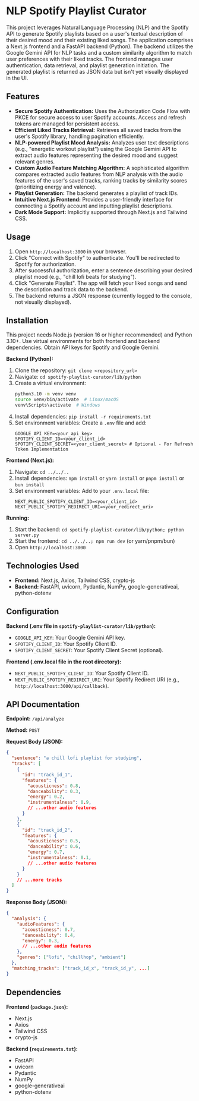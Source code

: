 # NLP Spotify Playlist Curator

This project leverages Natural Language Processing (NLP) and the Spotify API to generate Spotify playlists based on a user's textual description of their desired mood and their existing liked songs. The application comprises a Next.js frontend and a FastAPI backend (Python). The backend utilizes the Google Gemini API for NLP tasks and a custom similarity algorithm to match user preferences with their liked tracks.  The frontend manages user authentication, data retrieval, and playlist generation initiation. The generated playlist is returned as JSON data but isn't yet visually displayed in the UI.


## Features

* **Secure Spotify Authentication:** Uses the Authorization Code Flow with PKCE for secure access to user Spotify accounts.  Access and refresh tokens are managed for persistent access.
* **Efficient Liked Tracks Retrieval:** Retrieves all saved tracks from the user's Spotify library, handling pagination efficiently.
* **NLP-powered Playlist Mood Analysis:** Analyzes user text descriptions (e.g., "energetic workout playlist") using the Google Gemini API to extract audio features representing the desired mood and suggest relevant genres.
* **Custom Audio Feature Matching Algorithm:** A sophisticated algorithm compares extracted audio features from NLP analysis with the audio features of the user's saved tracks, ranking tracks by similarity scores (prioritizing energy and valence).
* **Playlist Generation:** The backend generates a playlist of track IDs.
* **Intuitive Next.js Frontend:** Provides a user-friendly interface for connecting a Spotify account and inputting playlist descriptions.
* **Dark Mode Support:** Implicitly supported through Next.js and Tailwind CSS.



## Usage

1.  Open `http://localhost:3000` in your browser.
2.  Click "Connect with Spotify" to authenticate. You'll be redirected to Spotify for authorization.
3.  After successful authorization, enter a sentence describing your desired playlist mood (e.g., "chill lofi beats for studying").
4.  Click "Generate Playlist". The app will fetch your liked songs and send the description and track data to the backend.
5.  The backend returns a JSON response (currently logged to the console, not visually displayed).



## Installation

This project needs Node.js (version 16 or higher recommended) and Python 3.10+.  Use virtual environments for both frontend and backend dependencies.  Obtain API keys for Spotify and Google Gemini.

**Backend (Python):**

1.  Clone the repository: `git clone <repository_url>`
2.  Navigate: `cd spotify-playlist-curator/lib/python`
3.  Create a virtual environment:
    ```bash
    python3.10 -m venv venv
    source venv/bin/activate  # Linux/macOS
    venv\Scripts\activate  # Windows
    ```
4.  Install dependencies: `pip install -r requirements.txt`
5.  Set environment variables: Create a `.env` file and add:
    ```
    GOOGLE_API_KEY=<your_api_key>
    SPOTIFY_CLIENT_ID=<your_client_id>
    SPOTIFY_CLIENT_SECRET=<your_client_secret> # Optional - For Refresh Token Implementation
    ```

**Frontend (Next.js):**

1.  Navigate: `cd ../../..`
2.  Install dependencies:  `npm install` or `yarn install` or `pnpm install` or `bun install`
3.  Set environment variables: Add to your `.env.local` file:
    ```
    NEXT_PUBLIC_SPOTIFY_CLIENT_ID=<your_client_id>
    NEXT_PUBLIC_SPOTIFY_REDIRECT_URI=<your_redirect_uri>
    ```

**Running:**

1.  Start the backend: `cd spotify-playlist-curator/lib/python; python server.py`
2.  Start the frontend: `cd ../../..; npm run dev` (or yarn/pnpm/bun)
3. Open `http://localhost:3000`



## Technologies Used

* **Frontend:** Next.js, Axios, Tailwind CSS, crypto-js
* **Backend:** FastAPI, uvicorn, Pydantic, NumPy, google-generativeai, python-dotenv



## Configuration

**Backend (.env file in `spotify-playlist-curator/lib/python`):**

*   `GOOGLE_API_KEY`: Your Google Gemini API key.
*   `SPOTIFY_CLIENT_ID`: Your Spotify Client ID.
*   `SPOTIFY_CLIENT_SECRET`: Your Spotify Client Secret (optional).

**Frontend (.env.local file in the root directory):**

*   `NEXT_PUBLIC_SPOTIFY_CLIENT_ID`: Your Spotify Client ID.
*   `NEXT_PUBLIC_SPOTIFY_REDIRECT_URI`: Your Spotify Redirect URI (e.g., `http://localhost:3000/api/callback`).



## API Documentation

**Endpoint:** `/api/analyze`

**Method:** `POST`

**Request Body (JSON):**

```json
{
  "sentence": "a chill lofi playlist for studying",
  "tracks": [
    {
      "id": "track_id_1",
      "features": {
        "acousticness": 0.8,
        "danceability": 0.3,
        "energy": 0.2,
        "instrumentalness": 0.9,
        // ...other audio features
      }
    },
    {
      "id": "track_id_2",
      "features": {
        "acousticness": 0.5,
        "danceability": 0.6,
        "energy": 0.7,
        "instrumentalness": 0.1,
        // ...other audio features
      }
    }
    // ...more tracks
  ]
}
```

**Response Body (JSON):**

```json
{
  "analysis": {
    "audioFeatures": {
      "acousticness": 0.7,
      "danceability": 0.4,
      "energy": 0.3,
      // ...other audio features
    },
    "genres": ["lofi", "chillhop", "ambient"]
  },
  "matching_tracks": ["track_id_x", "track_id_y", ...]
}
```



## Dependencies

**Frontend (`package.json`):**

*   Next.js
*   Axios
*   Tailwind CSS
*   crypto-js

**Backend (`requirements.txt`):**

*   FastAPI
*   uvicorn
*   Pydantic
*   NumPy
*   google-generativeai
*   python-dotenv
